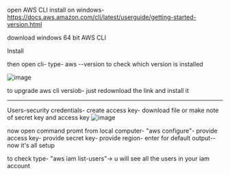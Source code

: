 
open AWS CLI install on windows- https://docs.aws.amazon.com/cli/latest/userguide/getting-started-version.html

download windows 64 bit AWS CLI

Install

then open cli- type- aws --version to check which version is installed

![image](https://user-images.githubusercontent.com/107784718/212048159-10a2db43-0a61-4941-945d-01956f1634a5.png)

to upgrade aws cli versiob- just redownload the link and install it
______________________________________________________________________________________________________________________________________________________________
Users-security credentials- create access key- download file or make note of secret key and access key
![image](https://user-images.githubusercontent.com/107784718/212081168-b19cc107-99fc-4af4-acef-1d92eca55d73.png)

now open command promt from local computer- "aws configure"- provide access key- provide secret key- provide region- enter for default output-- now it's all setup

to check type- "aws iam list-users"-> u will see all the users in your iam account
